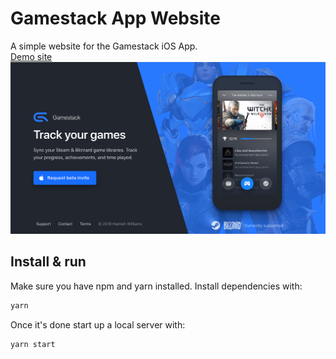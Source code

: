 # Gamestack App Website

A simple website for the Gamestack iOS App.
<br/>
<a href="https://olegreimers-mobilestack.web.app/"> Demo site </a>
<br/>
![Site preview](/public/site-preview.png)

## Install & run

Make sure you have npm and yarn installed. Install dependencies with:

```bash
yarn
```

Once it's done start up a local server with:

```bash
yarn start
```
